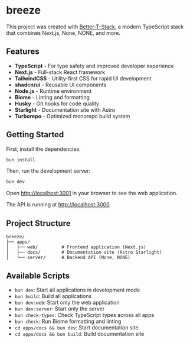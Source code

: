# breeze

This project was created with [Better-T-Stack](https://github.com/AmanVarshney01/create-better-t-stack), a modern TypeScript stack that combines Next.js, None, NONE, and more.

## Features

- **TypeScript** - For type safety and improved developer experience
- **Next.js** - Full-stack React framework
- **TailwindCSS** - Utility-first CSS for rapid UI development
- **shadcn/ui** - Reusable UI components
- **Node.js** - Runtime environment
- **Biome** - Linting and formatting
- **Husky** - Git hooks for code quality
- **Starlight** - Documentation site with Astro
- **Turborepo** - Optimized monorepo build system

## Getting Started

First, install the dependencies:

```bash
bun install
```


Then, run the development server:

```bash
bun dev
```

Open [http://localhost:3001](http://localhost:3001) in your browser to see the web application.

The API is running at [http://localhost:3000](http://localhost:3000).



## Project Structure

```
breeze/
├── apps/
│   ├── web/         # Frontend application (Next.js)
│   ├── docs/        # Documentation site (Astro Starlight)
│   └── server/      # Backend API (None, NONE)
```

## Available Scripts

- `bun dev`: Start all applications in development mode
- `bun build`: Build all applications
- `bun dev:web`: Start only the web application
- `bun dev:server`: Start only the server
- `bun check-types`: Check TypeScript types across all apps
- `bun check`: Run Biome formatting and linting
- `cd apps/docs && bun dev`: Start documentation site
- `cd apps/docs && bun build`: Build documentation site
